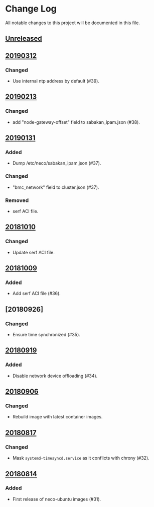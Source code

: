 # Change Log

All notable changes to this project will be documented in this file.

## [Unreleased]

## [20190312]

### Changed
- Use internal ntp address by default (#39).

## [20190213]

### Changed
- add "node-gateway-offset" field to sabakan_ipam.json (#38).

## [20190131]

### Added
- Dump /etc/neco/sabakan_ipam.json (#37).

### Changed
- "bmc_network" field to cluster.json (#37).

### Removed
- serf ACI file.

## [20181010]

### Changed
- Update serf ACI file.

## [20181009]

### Added
- Add serf ACI file (#36).

## [20180926]

### Changed
- Ensure time synchronized (#35).

## [20180919]

### Added
- Disable network device offloading (#34).

## [20180906]

### Changed
- Rebuild image with latest container images.

## [20180817]

### Changed
- Mask `systemd-timesyncd.service` as it conflicts with chrony (#32).

## [20180814]

### Added
- First release of neco-ubuntu images (#31).

[Unreleased]: https://github.com/cybozu/neco-ubuntu/compare/20190312...HEAD
[20190312]: https://github.com/cybozu/neco-ubuntu/compare/20190213...20190312
[20190213]: https://github.com/cybozu/neco-ubuntu/compare/20190131...20190213
[20190131]: https://github.com/cybozu/neco-ubuntu/compare/20181010...20190131
[20181010]: https://github.com/cybozu/neco-ubuntu/compare/20181009...20181010
[20181009]: https://github.com/cybozu/neco-ubuntu/compare/20180919...20181009
[20180919]: https://github.com/cybozu/neco-ubuntu/compare/20180906...20180919
[20180906]: https://github.com/cybozu/neco-ubuntu/compare/20180817...20180906
[20180817]: https://github.com/cybozu/neco-ubuntu/compare/20180814...20180817
[20180814]: https://github.com/cybozu/neco-ubuntu/compare/946c82a...20180814
